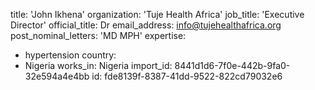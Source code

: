 title: 'John Ikhena'
organization: 'Tuje Health Africa'
job_title: 'Executive Director'
official_title: Dr
email_address: info@tujehealthafrica.org
post_nominal_letters: 'MD MPH'
expertise:
  - hypertension
country:
  - Nigeria
works_in: Nigeria
import_id: 8441d1d6-7f0e-442b-9fa0-32e594a4e4bb
id: fde8139f-8387-41dd-9522-822cd79032e6
